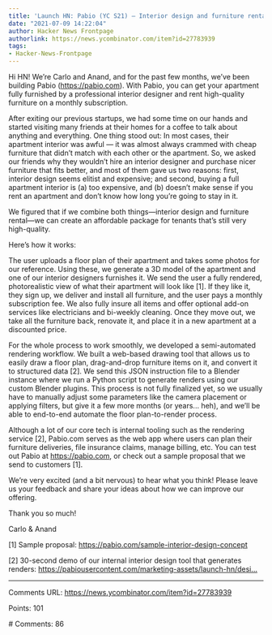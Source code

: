 ```yaml
---
title: 'Launch HN: Pabio (YC S21) – Interior design and furniture rental as a service'
date: "2021-07-09 14:22:04"
author: Hacker News Frontpage
authorlink: https://news.ycombinator.com/item?id=27783939
tags:
- Hacker-News-Frontpage
---
```


<p>Hi HN! We’re Carlo and Anand, and for the past few months, we’ve been building Pabio (<a href="https://pabio.com" rel="nofollow">https://pabio.com</a>). With Pabio, you can get your apartment fully furnished by a professional interior designer and rent high-quality furniture on a monthly subscription.<p>After exiting our previous startups, we had some time on our hands and started visiting many friends at their homes for a coffee to talk about anything and everything. One thing stood out: In most cases, their apartment interior was awful — it was almost always crammed with cheap furniture that didn’t match with each other or the apartment. So, we asked our friends why they wouldn’t hire an interior designer and purchase nicer furniture that fits better, and most of them gave us two reasons: first, interior design seems elitist and expensive; and second, buying a full apartment interior is (a) too expensive, and (b) doesn’t make sense if you rent an apartment and don’t know how long you’re going to stay in it.<p>We figured that if we combine both things—interior design and furniture rental—we can create an affordable package for tenants that’s still very high-quality.<p>Here’s how it works:<p>The user uploads a floor plan of their apartment and takes some photos for our reference. Using these, we generate a 3D model of the apartment and one of our interior designers furnishes it. We send the user a fully rendered, photorealistic view of what their apartment will look like [1]. If they like it, they sign up, we deliver and install all furniture, and the user pays a monthly subscription fee. We also fully insure all items and offer optional add-on services like electricians and bi-weekly cleaning. Once they move out, we take all the furniture back, renovate it, and place it in a new apartment at a discounted price.<p>For the whole process to work smoothly, we developed a semi-automated rendering workflow. We built a web-based drawing tool that allows us to easily draw a floor plan, drag-and-drop furniture items on it, and convert it to structured data [2]. We send this JSON instruction file to a Blender instance where we run a Python script to generate renders using our custom Blender plugins. This process is not fully finalized yet, so we usually have to manually adjust some parameters like the camera placement or applying filters, but give it a few more months (or years... heh), and we’ll be able to end-to-end automate the floor plan-to-render process.<p>Although a lot of our core tech is internal tooling such as the rendering service [2], Pabio.com serves as the web app where users can plan their furniture deliveries, file insurance claims, manage billing, etc. You can test out Pabio at <a href="https://pabio.com" rel="nofollow">https://pabio.com</a>, or check out a sample proposal that we send to customers [1].<p>We’re very excited (and a bit nervous) to hear what you think! Please leave us your feedback and share your ideas about how we can improve our offering.<p>Thank you so much!<p>Carlo & Anand<p>[1] Sample proposal: <a href="https://pabio.com/sample-interior-design-concept" rel="nofollow">https://pabio.com/sample-interior-design-concept</a><p>[2] 30-second demo of our internal interior design tool that generates renders: <a href="https://pabiousercontent.com/marketing-assets/launch-hn/designer-demo.mp4" rel="nofollow">https://pabiousercontent.com/marketing-assets/launch-hn/desi...</a></p>
<hr>
<p>Comments URL: <a href="https://news.ycombinator.com/item?id=27783939">https://news.ycombinator.com/item?id=27783939</a></p>
<p>Points: 101</p>
<p># Comments: 86</p>
